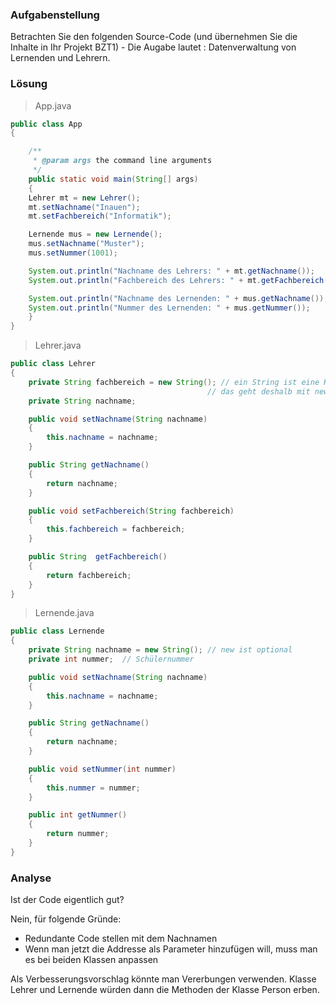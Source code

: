 ### Aufgabenstellung
Betrachten Sie den folgenden Source-Code (und übernehmen Sie die Inhalte in Ihr Projekt BZT1) - Die Augabe lautet : Datenverwaltung von Lernenden und Lehrern.

### Lösung

> App.java

```java
public class App
{

    /**
     * @param args the command line arguments
     */
    public static void main(String[] args)
    {
    Lehrer mt = new Lehrer();
    mt.setNachname("Inauen");
    mt.setFachbereich("Informatik");

    Lernende mus = new Lernende();
    mus.setNachname("Muster");
    mus.setNummer(1001);

    System.out.println("Nachname des Lehrers: " + mt.getNachname());
    System.out.println("Fachbereich des Lehrers: " + mt.getFachbereich());

    System.out.println("Nachname des Lernenden: " + mus.getNachname());
    System.out.println("Nummer des Lernenden: " + mus.getNummer());
    }
}
```
> Lehrer.java

```java
public class Lehrer
{
    private String fachbereich = new String(); // ein String ist eine Klasse, 
                                            // das geht deshalb mit new!
    private String nachname;

    public void setNachname(String nachname)
    {
        this.nachname = nachname;
    }

    public String getNachname()
    {
        return nachname;
    }

    public void setFachbereich(String fachbereich)
    {
        this.fachbereich = fachbereich;
    }

    public String  getFachbereich()
    {
        return fachbereich;
    }
}
```

> Lernende.java

```java
public class Lernende
{
    private String nachname = new String(); // new ist optional
    private int nummer;  // Schülernummer

    public void setNachname(String nachname)
    {
        this.nachname = nachname;
    }

    public String getNachname()
    {
        return nachname;
    }

    public void setNummer(int nummer)
    {
        this.nummer = nummer;
    }

    public int getNummer()
    {
        return nummer;
    }  
}
```

### Analyse

Ist der Code eigentlich gut?

Nein, für folgende Gründe:

- Redundante Code stellen mit dem Nachnamen
- Wenn man jetzt die Addresse als Parameter hinzufügen will, muss man es bei beiden Klassen anpassen

Als Verbesserungsvorschlag könnte man Vererbungen verwenden. Klasse Lehrer und Lernende würden dann die Methoden der Klasse Person erben.


